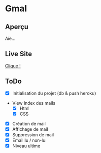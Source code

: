 # Gmal

## Aperçu

Aïe...

## Live Site

[Clique !](https://g-mal.herokuapp.com/)

## ToDo

- [x] Initialisation du projet (db & push heroku)
- View Index des mails
  - [x] Html
  - [x] CSS
- [x] Création de mail
- [x] Affichage de mail
- [x] Suppression de mail
- [x] Email lu / non-lu
- [x] Niveau ultime